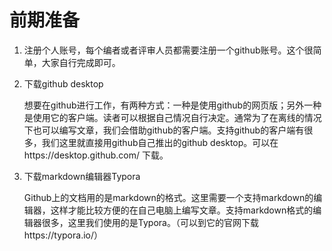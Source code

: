# 前期准备

1. 注册个人账号，每个编者或者评审人员都需要注册一个github账号。这个很简单，大家自行完成即可。

2. 下载github desktop

   想要在github进行工作，有两种方式：一种是使用github的网页版；另外一种是使用它的客户端。读者可以根据自己情况自行决定。通常为了在离线的情况下也可以编写文章，我们会借助github的客户端。支持github的客户端有很多，我们这里就直接用github自己推出的github desktop。可以在https://desktop.github.com/ 下载。
   
3. 下载markdown编辑器Typora

   Github上的文档用的是markdown的格式。这里需要一个支持markdown的编辑器，这样才能比较方便的在自己电脑上编写文章。支持markdown格式的编辑器很多，这里我们使用的是Typora。（可以到它的官网下载https://typora.io/）

   
